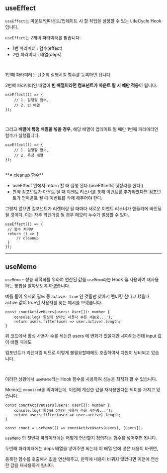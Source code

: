 ## useEffect

`useEffect`는 마운트/언마운트/업데이트 시 할 작업을 설정할 수 있는 LifeCycle Hook입니다.

`useEffect`는 2개의 파라미터를 받습니다.

- 1번 파라미터 : 함수(effect)
- 2번 파라미터 : 배열(deps)

<br>

1번째 파라미터는 단순히 실행시킬 함수를 등록하면 됩니다.

2번쨰 파라미터인 배열이 **빈 배열이라면 컴포넌트가 마운트 될 시 에만 적용**이 됩니다.

```tsx
useEffect(() => {
	// 1. 실행할 함수,
	// 2. 빈 배열
});
```

<br>

그리고 **배열에 특정 배열을 넣을 경우**, 해당 배열이 업데이트 될 때만 1번째 파라미터인 함수가 실행됩니다.

```tsx
useEffect(() => {
	// 1. 실행할 함수,
	// 2. 특정 배열
});
```

<br>
**※ cleanup 함수**  

- useEffect 안에서 return 할 때 실행 된다.(useEffcet의 뒷정리를 한다.)
- 만약 컴포넌트가 마운트 될 때 이벤트 리스너를 통해 이벤트를 추가하였다면 컴포넌트가 언마운트 될 때 이벤트를 삭제 해주어야 한다.

그렇지 않으면 컴포넌트가 리렌더링 될 때마다 새로운 이벤트 리스너가 핸들러에 바인딩 될 것이다. 이는 자주 리렌더링 될 경우 메모리 누수가 발생할 수 있다.

```tsx
useEffect(() => {
 // 함수 처리부
 return () => {
	 // cleanup
 }
});
```

---

## useMemo

`useMemo` - 성능 최적화를 위하여 연산된 값을 `useMemo`라는 Hook 을 사용하여 재사용하는 방법을 알아보도록 하겠습니다.

예를 들어 유저의 필드 중 `active: true` 인 것들만 찾아서 렌더링 한다고 했을때 active 값이 true인 사용자를 찾는 예시를 보겠습니다.

```tsx
const countActiveUsers(users: User[]): number {
	console.log('활성화 상태인 사용자 수를 세는중...');
	return users.filter(user => user.active).length;
}
```

위 코드에서 활성 사용자 수를 세는건 users 에 변화가 있을때만 세야되는건데 input 값이 바뀔 때에도

컴포넌트가 리렌더링 되므로 이렇게 불필요할때에도 호출하여서 자원이 낭비되고 있습니다.

<br>

이러한 상황에서 `useMemo`라는 Hook 함수를 사용하여 성능을 최적화 할 수 있습니다.

Memo는 `memoized`를 의미하는데, 이전에 계산한 값을 재사용한다는 의미를 가지고 있습니다.

```tsx
const countActiveUsers(users: User[]): number {
	console.log('활성화 상태인 사용자 수를 세는중...');
	return users.filter(user => user.active).length;
}

const count = useMemo(() => countActiveUsers(users), [users]);
```

`useMemo` 의 첫번째 파라미터에는 어떻게 연산할지 정의하는 함수를 넣어주면 됩니다.

두번째 파라미터에는 deps 배열을 넣어주면 되는데 이 배열 안에 넣은 내용이 바뀌면,

등록한 함수를 호출해서 값을 연산해주고, 만약에 내용이 바뀌지 않았다면 이전에 연산한 값을 재사용하게 됩니다.